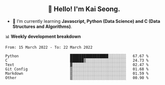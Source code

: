 <h2 align="center" color="blue">👋 Hello! I'm Kai Seong.</h2>   
   

- 🌱 I’m currently learning **Javascript, Python (Data Science) and C (Data Structures and Algorithms)**.  


📊 **Weekly development breakdown**
<!--START_SECTION:waka-->

```text
From: 15 March 2022 - To: 22 March 2022

Python                       █████████████████░░░░░░░░   67.67 %
C                            ██████▒░░░░░░░░░░░░░░░░░░   24.73 %
Text                         ▓░░░░░░░░░░░░░░░░░░░░░░░░   02.47 %
Git Config                   ▒░░░░░░░░░░░░░░░░░░░░░░░░   01.68 %
Markdown                     ▒░░░░░░░░░░░░░░░░░░░░░░░░   01.59 %
Other                        ▒░░░░░░░░░░░░░░░░░░░░░░░░   00.90 %
```

<!--END_SECTION:waka-->
